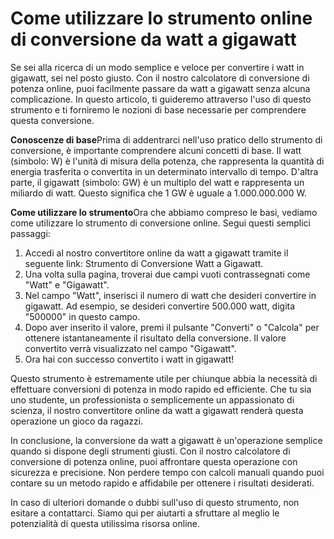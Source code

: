 Come utilizzare lo strumento online di conversione da watt a gigawatt
=====================================================================

Se sei alla ricerca di un modo semplice e veloce per convertire i watt in gigawatt, sei nel posto giusto. Con il nostro calcolatore di conversione di potenza online, puoi facilmente passare da watt a gigawatt senza alcuna complicazione. In questo articolo, ti guideremo attraverso l'uso di questo strumento e ti forniremo le nozioni di base necessarie per comprendere questa conversione.

**Conoscenze di base**Prima di addentrarci nell'uso pratico dello strumento di conversione, è importante comprendere alcuni concetti di base. Il watt (simbolo: W) è l'unità di misura della potenza, che rappresenta la quantità di energia trasferita o convertita in un determinato intervallo di tempo. D'altra parte, il gigawatt (simbolo: GW) è un multiplo del watt e rappresenta un miliardo di watt. Questo significa che 1 GW è uguale a 1.000.000.000 W.

**Come utilizzare lo strumento**Ora che abbiamo compreso le basi, vediamo come utilizzare lo strumento di conversione online. Segui questi semplici passaggi:

1. Accedi al nostro convertitore online da watt a gigawatt tramite il seguente link: Strumento di Conversione Watt a Gigawatt.
2. Una volta sulla pagina, troverai due campi vuoti contrassegnati come "Watt" e "Gigawatt".
3. Nel campo "Watt", inserisci il numero di watt che desideri convertire in gigawatt. Ad esempio, se desideri convertire 500.000 watt, digita "500000" in questo campo.
4. Dopo aver inserito il valore, premi il pulsante "Converti" o "Calcola" per ottenere istantaneamente il risultato della conversione. Il valore convertito verrà visualizzato nel campo "Gigawatt".
5. Ora hai con successo convertito i watt in gigawatt!

Questo strumento è estremamente utile per chiunque abbia la necessità di effettuare conversioni di potenza in modo rapido ed efficiente. Che tu sia uno studente, un professionista o semplicemente un appassionato di scienza, il nostro convertitore online da watt a gigawatt renderà questa operazione un gioco da ragazzi.

In conclusione, la conversione da watt a gigawatt è un'operazione semplice quando si dispone degli strumenti giusti. Con il nostro calcolatore di conversione di potenza online, puoi affrontare questa operazione con sicurezza e precisione. Non perdere tempo con calcoli manuali quando puoi contare su un metodo rapido e affidabile per ottenere i risultati desiderati.

In caso di ulteriori domande o dubbi sull'uso di questo strumento, non esitare a contattarci. Siamo qui per aiutarti a sfruttare al meglio le potenzialità di questa utilissima risorsa online.